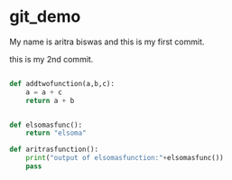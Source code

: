 # git_demo


My name is aritra biswas and this is my first commit.

this is my 2nd commit.

```python

def addtwofunction(a,b,c):
    a = a + c
    return a + b
```


```python

def elsomasfunc():
    return "elsoma"
```

```python
def aritrasfunction():
    print("output of elsomasfunction:"+elsomasfunc())
    pass
```